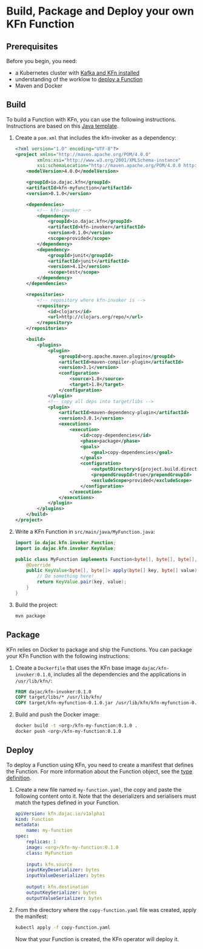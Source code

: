 # Build, Package and Deploy your own KFn Function

## Prerequisites

Before you begin, you need:

- a Kubernetes cluster with [Kafka and KFn installed](https://github.com/dajac/kfn/blob/master/docs/install-with-any-k8s.md)
- understanding of the worklow to [deploy a Function](https://github.com/dajac/kfn/blob/master/docs/getting-started.md)
- Maven and Docker

## Build

To build a Function with KFn, you can use the following instructions. Instructions are based on this [Java template](https://github.com/dajac/kfn-template/tree/master/java).

1. Create a `pom.xml` that includes the kfn-invoker as a dependency:

    ```xml
    <?xml version="1.0" encoding="UTF-8"?>
    <project xmlns="http://maven.apache.org/POM/4.0.0"
            xmlns:xsi="http://www.w3.org/2001/XMLSchema-instance"
            xsi:schemaLocation="http://maven.apache.org/POM/4.0.0 http://maven.apache.org/xsd/maven-4.0.0.xsd">
        <modelVersion>4.0.0</modelVersion>

        <groupId>io.dajac.kfn</groupId>
        <artifactId>kfn-myfunction</artifactId>
        <version>0.1.0</version>

        <dependencies>
            <!-- kfn-invoker -->
            <dependency>
                <groupId>io.dajac.kfn</groupId>
                <artifactId>kfn-invoker</artifactId>
                <version>0.1.0</version>
                <scope>provided</scope>
            </dependency>
            <dependency>
                <groupId>junit</groupId>
                <artifactId>junit</artifactId>
                <version>4.12</version>
                <scope>test</scope>
            </dependency>
        </dependencies>

        <repositories>
            <!-- repository where kfn-invoker is -->
            <repository>
                <id>clojars</id>
                <url>http://clojars.org/repo/</url>
            </repository>
        </repositories>

        <build>
            <plugins>
                <plugin>
                    <groupId>org.apache.maven.plugins</groupId>
                    <artifactId>maven-compiler-plugin</artifactId>
                    <version>3.1</version>
                    <configuration>
                        <source>1.8</source>
                        <target>1.8</target>
                    </configuration>
                </plugin>
                <!-- copy all deps into target/libs -->
                <plugin>
                    <artifactId>maven-dependency-plugin</artifactId>
                    <version>3.0.1</version>
                    <executions>
                        <execution>
                            <id>copy-dependencies</id>
                            <phase>package</phase>
                            <goals>
                                <goal>copy-dependencies</goal>
                            </goals>
                            <configuration>
                                <outputDirectory>${project.build.directory}/libs</outputDirectory>
                                <prependGroupId>true</prependGroupId>
                                <excludeScope>provided</excludeScope>
                            </configuration>
                        </execution>
                    </executions>
                </plugin>
            </plugins>
        </build>
    </project>

    ```

2. Write a KFn Function in `src/main/java/MyFunction.java`:

    ```java
    import io.dajac.kfn.invoker.Function;
    import io.dajac.kfn.invoker.KeyValue;

    public class MyFunction implements Function<byte[], byte[], byte[], byte[]> {
        @Override
        public KeyValue<byte[], byte[]> apply(byte[] key, byte[] value) {
            // Do something here!
            return KeyValue.pair(key, value);
        }
    }
    ```

3. Build the project:

    ```bash
    mvn package
    ```

## Package

KFn relies on Docker to package and ship the Functions. You can package your KFn Function with the following instructions:

1. Create a `Dockerfile` that uses the KFn base image `dajac/kfn-invoker:0.1.0`, includes all the dependencies and the applications in `/usr/lib/kfn/`:

    ```dockerfile
    FROM dajac/kfn-invoker:0.1.0
    COPY target/libs/* /usr/lib/kfn/
    COPY target/kfn-myfunction-0.1.0.jar /usr/lib/kfn/kfn-myfunction-0.1.0.jar
    ```

2. Build and push the Docker image:

    ```bash
    docker build -t <org>/kfn-my-function:0.1.0 .
    docker push <org>/kfn-my-function:0.1.0
    ```

## Deploy

To deploy a Function using KFn, you need to create a manifest that defines the Function. For more information about the Function object, see the [type definition](https://github.com/dajac/kfn/blob/master/pkg/apis/kfn/v1alpha1/types.go).

1. Create a new file named `my-function.yaml`, the copy and paste the following content onto it. Note that the deserializers and serialisers must match the types defined in your Function.

    ```yaml
    apiVersion: kfn.dajac.io/v1alpha1
    kind: Function
    metadata:
        name: my-function
    spec:
        replicas: 1
        image: <org>/kfn-my-function:0.1.0
        class: MyFunction
        
        input: kfn.source
        inputKeyDeserializer: bytes
        inputValueDeserializer: bytes
        
        output: kfn.destination
        outputKeySerializer: bytes
        outputValueSerializer: bytes
    ```

2. From the directory where the `copy-function.yaml` file was created, apply the manifest:

    ```bash
    kubectl apply -f copy-function.yaml
    ```

    Now that your Function is created, the KFn operator will deploy it.
